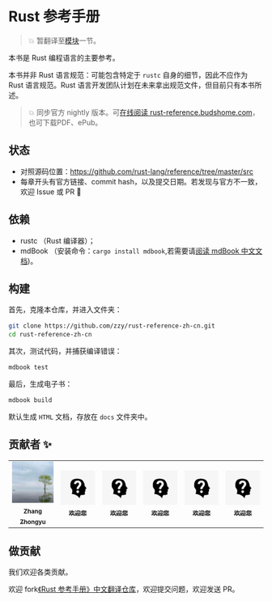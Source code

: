 # Rust 参考手册

> 💥 暂翻译至[模块](https://rust-reference.budshome.com/items/modules.html)一节。

本书是 Rust 编程语言的主要参考。

本书并非 Rust 语言规范：可能包含特定于 `rustc` 自身的细节，因此不应作为 Rust 语言规范。Rust 语言开发团队计划在未来拿出规范文件，但目前只有本书所述。

> 💥 同步官方 nightly 版本。可[在线阅读 rust-reference.budshome.com](https://rust-reference.budshome.com)，也可下载PDF、ePub。

## 状态

- 对照源码位置：https://github.com/rust-lang/reference/tree/master/src
- 每章开头有官方链接、commit hash，以及提交日期。若发现与官方不一致，欢迎 Issue 或 PR :bug:

## 依赖

- rustc （Rust 编译器）；
- mdBook （安装命令：`cargo install mdbook`,若需要请[阅读 mdBook 中文文档](https://mdbook.budshome.com))。

## 构建

首先，克隆本仓库，并进入文件夹：

``` Bash
git clone https://github.com/zzy/rust-reference-zh-cn.git
cd rust-reference-zh-cn
```

其次，测试代码，并捕获编译错误：

``` Bash
mdbook test
```

最后，生成电子书：

``` Bash
mdbook build
```

默认生成 `HTML` 文档，存放在 `docs` 文件夹中。

## 贡献者 ✨

<table>
  <tr>
    <td align="center"><a href="https://budshome.com"><img src="src/imgs/contributors/zzy.jpg" width="100px;" alt=""/><br /><sub><b>Zhang Zhongyu</b></sub></a></td>
    <td align="center"><a href="https://github.com/zzy/rust-reference-zh-cn"><img src="src/imgs/contributors/anonymous.jpg" width="100px;" alt=""/><br /><sub><b>欢迎您</b></sub></a></td>
    <td align="center"><a href="https://github.com/zzy/rust-reference-zh-cn"><img src="src/imgs/contributors/anonymous.jpg" width="100px;" alt=""/><br /><sub><b>欢迎您</b></sub></a></td>
    <td align="center"><a href="https://github.com/zzy/rust-reference-zh-cn"><img src="src/imgs/contributors/anonymous.jpg" width="100px;" alt=""/><br /><sub><b>欢迎您</b></sub></a></td>
    <td align="center"><a href="https://github.com/zzy/rust-reference-zh-cn"><img src="src/imgs/contributors/anonymous.jpg" width="100px;" alt=""/><br /><sub><b>欢迎您</b></sub></a></td>
    <td align="center"><a href="https://github.com/zzy/rust-reference-zh-cn"><img src="src/imgs/contributors/anonymous.jpg" width="100px;" alt=""/><br /><sub><b>欢迎您</b></sub></a></td>
  </tr>
</table>

## 做贡献

我们欢迎各类贡献。

欢迎 fork[《Rust 参考手册》中文翻译仓库]，欢迎提交问题，欢迎发送 PR。

[《Rust 参考手册》中文翻译仓库]: https://github.com/zzy/rust-reference-zh-cn
